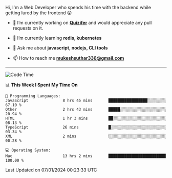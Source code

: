 Hi, I'm a Web Developer who spends his time with the backend while getting lured by the frontend 😜

- 🔭 I’m currently working on **[Quizifer](https://github.com/SutharMukesh/Quizifer/)** and would appreciate any pull requests on it.

- 🌱 I’m currently learning **redis, kubernetes**

- 💬 Ask me about **javascript, nodejs, CLI tools**

- 📫 How to reach me **mukeshsuthar336@gmail.com**

---
<!--START_SECTION:waka-->
![Code Time](http://img.shields.io/badge/Code%20Time-2%2C723%20hrs%2035%20mins-blue)

📊 **This Week I Spent My Time On** 

```text
💬 Programming Languages: 
JavaScript               8 hrs 45 mins       █████████████████░░░░░░░░   67.10 % 
Other                    2 hrs 43 mins       █████░░░░░░░░░░░░░░░░░░░░   20.94 % 
HTML                     1 hr 3 mins         ██░░░░░░░░░░░░░░░░░░░░░░░   08.13 % 
TypeScript               26 mins             █░░░░░░░░░░░░░░░░░░░░░░░░   03.34 % 
XML                      2 mins              ░░░░░░░░░░░░░░░░░░░░░░░░░   00.28 % 

💻 Operating System: 
Mac                      13 hrs 2 mins       █████████████████████████   100.00 % 
```


 Last Updated on 07/01/2024 00:23:33 UTC
<!--END_SECTION:waka-->
